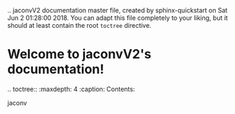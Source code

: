 .. jaconvV2 documentation master file, created by
   sphinx-quickstart on Sat Jun  2 01:28:00 2018.
   You can adapt this file completely to your liking, but it should at least
   contain the root `toctree` directive.

Welcome to jaconvV2's documentation!
==================================

.. toctree::
   :maxdepth: 4
   :caption: Contents:

   jaconv

